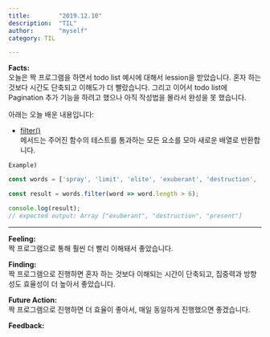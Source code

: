 ```yaml
---
title:        "2019.12.10"
description:  "TIL"
author:       "myself"
category: TIL

---
```


<strong>Facts:</strong><br> 
오늘은 짝 프로그램을 하면서 todo list 예시에 대해서 lession을 받았습니다. 혼자 하는 것보다 시간도 단축되고 이해도가 더 빨랐습니다. 그리고 이어서 todo list에 Pagination 추가 기능을 하려고 했으나 아직 작성법을 몰라서 완성을 못 했습니다.

아래는 오늘 배운 내용입니다:<br>

- [filter()](https://developer.mozilla.org/ko/docs/Web/JavaScript/Reference/Global_Objects/Array/filter)<br>
메서드는 주어진 함수의 테스트를 통과하는 모든 요소를 모아 새로운 배열로 반환합니다.

`Example)`
```JavaScript
const words = ['spray', 'limit', 'elite', 'exuberant', 'destruction', 'present'];

const result = words.filter(word => word.length > 6);

console.log(result);
// expected output: Array ["exuberant", "destruction", "present"]
```

---

<strong>Feeling:</strong><br>
짝 프로그램으로 통해 훨씬 더 빨리 이해돼서 좋았습니다.

<strong>Finding:</strong><br>
짝 프로그램으로 진행하면 혼자 하는 것보다 이해되는 시간이 단축되고, 집중력과 방향성도 효율성이 더 높아서 좋았습니다.

<strong>Future Action:</strong><br>
짝 프로그램으로 진행하면 더 효율이 좋아서, 매일 동일하게 진행했으면 좋겠습니다. 

<strong>Feedback:</strong><br>
